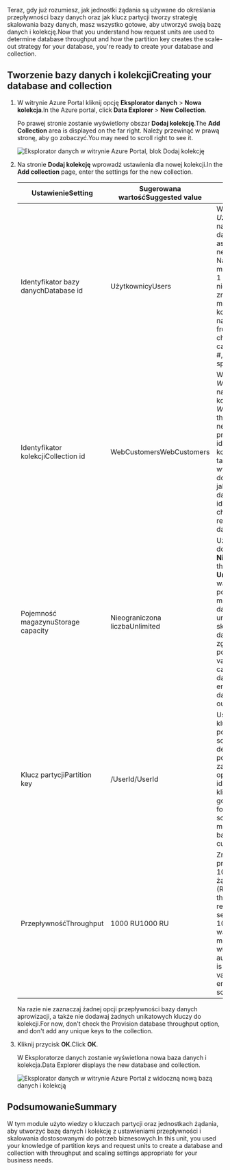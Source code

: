 <span data-ttu-id="e698b-101">Teraz, gdy już rozumiesz, jak jednostki żądania są używane do określania przepływności bazy danych oraz jak klucz partycji tworzy strategię skalowania bazy danych, masz wszystko gotowe, aby utworzyć swoją bazę danych i kolekcję.</span><span class="sxs-lookup"><span data-stu-id="e698b-101">Now that you understand how request units are used to determine database throughput and how the partition key creates the scale-out strategy for your database, you're ready to create your database and collection.</span></span>

## <a name="creating-your-database-and-collection"></a><span data-ttu-id="e698b-102">Tworzenie bazy danych i kolekcji</span><span class="sxs-lookup"><span data-stu-id="e698b-102">Creating your database and collection</span></span>

1. <span data-ttu-id="e698b-103">W witrynie Azure Portal kliknij opcję **Eksplorator danych** > **Nowa kolekcja**.</span><span class="sxs-lookup"><span data-stu-id="e698b-103">In the Azure portal, click **Data Explorer** > **New Collection**.</span></span>
    
    <span data-ttu-id="e698b-104">Po prawej stronie zostanie wyświetlony obszar **Dodaj kolekcję**.</span><span class="sxs-lookup"><span data-stu-id="e698b-104">The **Add Collection** area is displayed on the far right.</span></span> <span data-ttu-id="e698b-105">Należy przewinąć w prawą stronę, aby go zobaczyć.</span><span class="sxs-lookup"><span data-stu-id="e698b-105">You may need to scroll right to see it.</span></span>

    ![Eksplorator danych w witrynie Azure Portal, blok Dodaj kolekcję](../media/5-create-a-database-and-collection/azure-cosmosdb-data-explorer.png)

2. <span data-ttu-id="e698b-107">Na stronie **Dodaj kolekcję** wprowadź ustawienia dla nowej kolekcji.</span><span class="sxs-lookup"><span data-stu-id="e698b-107">In the **Add collection** page, enter the settings for the new collection.</span></span>

    <span data-ttu-id="e698b-108">Ustawienie</span><span class="sxs-lookup"><span data-stu-id="e698b-108">Setting</span></span>|<span data-ttu-id="e698b-109">Sugerowana wartość</span><span class="sxs-lookup"><span data-stu-id="e698b-109">Suggested value</span></span>|<span data-ttu-id="e698b-110">Opis</span><span class="sxs-lookup"><span data-stu-id="e698b-110">Description</span></span>
    ---|---|---
    <span data-ttu-id="e698b-111">Identyfikator bazy danych</span><span class="sxs-lookup"><span data-stu-id="e698b-111">Database id</span></span>|<span data-ttu-id="e698b-112">Użytkownicy</span><span class="sxs-lookup"><span data-stu-id="e698b-112">Users</span></span>|<span data-ttu-id="e698b-113">Wprowadź *Użytkownicy* jako nazwę nowej bazy danych.</span><span class="sxs-lookup"><span data-stu-id="e698b-113">Enter *Users* as the name for the new database.</span></span> <span data-ttu-id="e698b-114">Nazwy baz danych muszą zawierać od 1 do 255 znaków i nie mogą zawierać znaków /, \\, #, ? ani mieć spacji na końcu.</span><span class="sxs-lookup"><span data-stu-id="e698b-114">Database names must contain from 1 through 255 characters, and they cannot contain /, \\, #, ?, or a trailing space.</span></span>
    <span data-ttu-id="e698b-115">Identyfikator kolekcji</span><span class="sxs-lookup"><span data-stu-id="e698b-115">Collection id</span></span>|<span data-ttu-id="e698b-116">WebCustomers</span><span class="sxs-lookup"><span data-stu-id="e698b-116">WebCustomers</span></span>|<span data-ttu-id="e698b-117">Wprowadź *WebCustomers* jako nazwę nowej kolekcji.</span><span class="sxs-lookup"><span data-stu-id="e698b-117">Enter *WebCustomers* as the name for your new collection.</span></span> <span data-ttu-id="e698b-118">W przypadku identyfikatorów kolekcji obowiązują takie same wymagania dotyczące znaków, jak dla nazw baz danych.</span><span class="sxs-lookup"><span data-stu-id="e698b-118">Collection ids have the same character requirements as database names.</span></span>
    <span data-ttu-id="e698b-119">Pojemność magazynu</span><span class="sxs-lookup"><span data-stu-id="e698b-119">Storage capacity</span></span>| <span data-ttu-id="e698b-120">Nieograniczona liczba</span><span class="sxs-lookup"><span data-stu-id="e698b-120">Unlimited</span></span> |<span data-ttu-id="e698b-121">Użyj wartości domyślnej **Nieograniczona**.</span><span class="sxs-lookup"><span data-stu-id="e698b-121">Use the default value of **Unlimited**.</span></span> <span data-ttu-id="e698b-122">Ta wartość oznacza pojemność magazynu bazy danych oraz umożliwia skalowanie bazy danych w poziomie zgodnie z potrzebami.</span><span class="sxs-lookup"><span data-stu-id="e698b-122">This value is the storage capacity of the database, and it enables your database to scale out as needed.</span></span>
    <span data-ttu-id="e698b-123">Klucz partycji</span><span class="sxs-lookup"><span data-stu-id="e698b-123">Partition key</span></span>|<span data-ttu-id="e698b-124">/UserId</span><span class="sxs-lookup"><span data-stu-id="e698b-124">/UserId</span></span>|<span data-ttu-id="e698b-125">UserID to dobry klucz partycji na potrzeby scenariusza handlu detalicznego online, ponieważ wiele zapytań jest opartych na identyfikatorze klienta.</span><span class="sxs-lookup"><span data-stu-id="e698b-125">UserID is a good partition key for an online retail scenario, as so many queries are based around the customer ID.</span></span>
    <span data-ttu-id="e698b-126">Przepływność</span><span class="sxs-lookup"><span data-stu-id="e698b-126">Throughput</span></span>|<span data-ttu-id="e698b-127">1000 RU</span><span class="sxs-lookup"><span data-stu-id="e698b-127">1000 RU</span></span>|<span data-ttu-id="e698b-128">Zmień przepływność na 1000 jednostek żądania na sekundę (RU/s).</span><span class="sxs-lookup"><span data-stu-id="e698b-128">Change the throughput to 1000 request units per second (RU/s).</span></span> <span data-ttu-id="e698b-129">1000 to minimalna wartość RU/s, jaką można ustawić, aby włączyć skalowanie automatyczne.</span><span class="sxs-lookup"><span data-stu-id="e698b-129">1000 is the minimum RU/s value you can set to enable automatic scaling.</span></span>
    
    <span data-ttu-id="e698b-130">Na razie nie zaznaczaj żadnej opcji przepływności bazy danych aprowizacji, a także nie dodawaj żadnych unikatowych kluczy do kolekcji.</span><span class="sxs-lookup"><span data-stu-id="e698b-130">For now, don't check the Provision database throughput option, and don't add any unique keys to the collection.</span></span> 
    
3. <span data-ttu-id="e698b-131">Kliknij przycisk **OK**.</span><span class="sxs-lookup"><span data-stu-id="e698b-131">Click **OK**.</span></span>

    <span data-ttu-id="e698b-132">W Eksploratorze danych zostanie wyświetlona nowa baza danych i kolekcja.</span><span class="sxs-lookup"><span data-stu-id="e698b-132">Data Explorer displays the new database and collection.</span></span>

    ![Eksplorator danych w witrynie Azure Portal z widoczną nową bazą danych i kolekcją](../media/5-create-a-database-and-collection/azure-cosmos-db-new-collection.png)

## <a name="summary"></a><span data-ttu-id="e698b-134">Podsumowanie</span><span class="sxs-lookup"><span data-stu-id="e698b-134">Summary</span></span>

<span data-ttu-id="e698b-135">W tym module użyto wiedzy o kluczach partycji oraz jednostkach żądania, aby utworzyć bazę danych i kolekcję z ustawieniami przepływności i skalowania dostosowanymi do potrzeb biznesowych.</span><span class="sxs-lookup"><span data-stu-id="e698b-135">In this unit, you used your knowledge of partition keys and request units to create a database and collection with throughput and scaling settings appropriate for your business needs.</span></span>